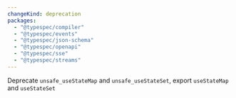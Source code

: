 ```yaml
---
changeKind: deprecation
packages:
  - "@typespec/compiler"
  - "@typespec/events"
  - "@typespec/json-schema"
  - "@typespec/openapi"
  - "@typespec/sse"
  - "@typespec/streams"
---
```


Deprecate `unsafe_useStateMap` and `unsafe_useStateSet`, export `useStateMap` and `useStateSet`